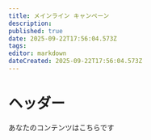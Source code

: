 ```yaml
---
title: メインライン キャンペーン
description:
published: true
date: 2025-09-22T17:56:04.573Z
tags:
editor: markdown
dateCreated: 2025-09-22T17:56:04.573Z
---
```


# ヘッダー

あなたのコンテンツはこちらです